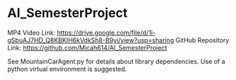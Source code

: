 # AI_SemesterProject

MP4 Video Link: https://drive.google.com/file/d/1i-gSbuAJ7HD_Q8KBKIH6kVdkSh8-B9yi/view?usp=sharing 
GitHub Repository Link: https://github.com/Micah614/AI_SemesterProject 

See MountainCarAgent.py for details about library dependencies. 
Use of a python virtual environment is suggested.
